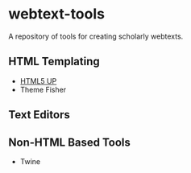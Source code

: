 # webtext-tools
A repository of tools for creating scholarly webtexts.

## HTML Templating

- [HTML5 UP](https://html5up.net/)
- Theme Fisher

## Text Editors

## Non-HTML Based Tools

- Twine
